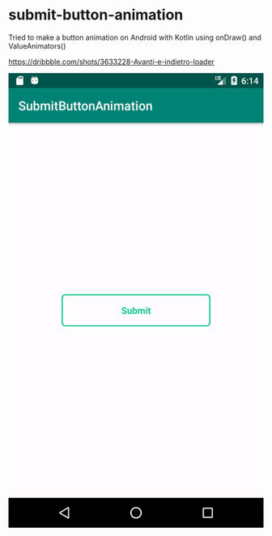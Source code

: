# submit-button-animation
Tried to make a button animation on Android with Kotlin using onDraw() and ValueAnimators()

https://dribbble.com/shots/3633228-Avanti-e-indietro-loader

![Submit button animation](animation.gif)

